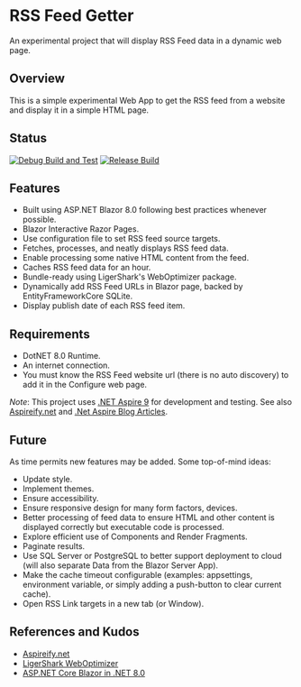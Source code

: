 # RSS Feed Getter

An experimental project that will display RSS Feed data in a dynamic web page.

## Overview

This is a simple experimental Web App to get the RSS feed from a website and display it in a simple HTML page.

## Status

[![Debug Build and Test](https://github.com/nojronatron/ExploreRssFeed/actions/workflows/test.yml/badge.svg)](https://github.com/nojronatron/ExploreRssFeed/actions/workflows/test.yml)
[![Release Build](https://github.com/nojronatron/ExploreRssFeed/actions/workflows/build.yml/badge.svg)](https://github.com/nojronatron/ExploreRssFeed/actions/workflows/build.yml)

## Features

- Built using ASP.NET Blazor 8.0 following best practices whenever possible.
- Blazor Interactive Razor Pages.
- Use configuration file to set RSS feed source targets.
- Fetches, processes, and neatly displays RSS feed data.
- Enable processing some native HTML content from the feed.
- Caches RSS feed data for an hour.
- Bundle-ready using LigerShark's WebOptimizer package.
- Dynamically add RSS Feed URLs in Blazor page, backed by EntityFrameworkCore SQLite.
- Display publish date of each RSS feed item.

## Requirements

- DotNET 8.0 Runtime.
- An internet connection.
- You must know the RSS Feed website url (there is no auto discovery) to add it in the Configure web page.

_Note_: This project uses [.NET Aspire 9](https://learn.microsoft.com/en-us/dotnet/aspire/get-started/aspire-overview) for development and testing. See also [Aspireify.net](https://aspireify.net/) and [.Net Aspire Blog Articles](https://devblogs.microsoft.com/dotnet/category/dotnet-aspire/).

## Future

As time permits new features may be added. Some top-of-mind ideas:

- Update style.
- Implement themes.
- Ensure accessibility.
- Ensure responsive design for many form factors, devices.
- Better processing of feed data to ensure HTML and other content is displayed correctly but executable code is processed.
- Explore efficient use of Components and Render Fragments.
- Paginate results.
- Use SQL Server or PostgreSQL to better support deployment to cloud (will also separate Data from the Blazor Server App).
- Make the cache timeout configurable (examples: appsettings, environment variable, or simply adding a push-button to clear current cache).
- Open RSS Link targets in a new tab (or Window).

## References and Kudos

- [Aspireify.net](https://aspireify.net/)
- [LigerShark WebOptimizer](https://github.com/ligershark/WebOptimizer)
- [ASP.NET Core Blazor in .NET 8.0](https://learn.microsoft.com/en-us/aspnet/core/blazor/?view=aspnetcore-8.0)
